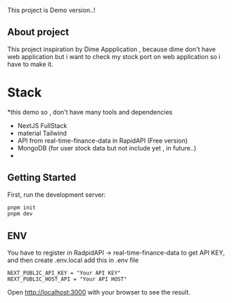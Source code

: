 This project is Demo version..!

## About project
This project inspiration by Dime Appplication , because dime don't have web application but i want to check my stock port on web application so i have to make it.

# Stack
*this demo so , don't have many tools and dependencies
- NextJS FullStack
- material Tailwind
- API from real-time-finance-data in RapidAPI (Free version)
- MongoDB (for user stock data but not include yet , in future..)
- 
## Getting Started

First, run the development server:

```bash
pnpm init
pnpm dev
```
## ENV 

You have to register in RadpidAPI -> real-time-finance-data to get API KEY,
and then create .env.local add this in .env file
```
NEXT_PUBLIC_API_KEY = "Your API KEY"
NEXT_PUBLIC_HOST_API = "Your API HOST"
```

Open [http://localhost:3000](http://localhost:3000) with your browser to see the result.


